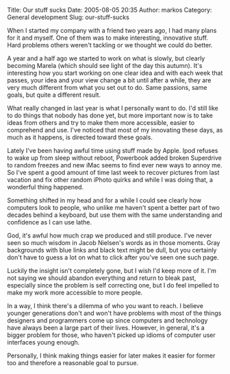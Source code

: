 Title: Our stuff sucks
Date: 2005-08-05 20:35
Author: markos
Category: General development
Slug: our-stuff-sucks

When I started my company with a friend two years ago, I had many plans
for it and myself. One of them was to make interesting, innovative
stuff. Hard problems others weren't tackling or we thought we could do
better.

A year and a half ago we started to work on what is slowly, but clearly
becoming Marela (which should see light of the day this autumn). It's
interesting how you start working on one clear idea and with each week
that passes, your idea and your view change a bit until after a while,
they are very much different from what you set out to do. Same passions,
same goals, but quite a different result.

What really changed in last year is what I personally want to do. I'd
still like to do things that nobody has done yet, but more important now
is to take ideas from others and try to make them more accessible,
easier to comprehend and use. I've noticed that most of my innovating
these days, as much as it happens, is directed toward these goals.

Lately I've been having awful time using stuff made by Apple. Ipod
refuses to wake up from sleep without reboot, Powerbook added broken
Superdrive to random freezes and new iMac seems to find ever new ways to
annoy me. So I've spent a good amount of time last week to recover
pictures from last vacation and fix other random iPhoto quirks and while
I was doing that, a wonderful thing happened.

Something shifted in my head and for a while I could see clearly how
computers look to people, who unlike me haven't spent a better part of
two decades behind a keyboard, but use them with the same understanding
and confidence as I can use lathe.

God, it's awful how much crap we produced and still produce. I've never
seen so much wisdom in Jacob Nielsen's words as in those moments. Gray
backgrounds with blue links and black text might be dull, but you
certainly don't have to guess a lot on what to click after you've seen
one such page.

Luckily the insight isn't completely gone, but I wish I'd keep more of
it. I'm not saying we should abandon everything and return to bleak
past, especially since the problem is self correcting one, but I do feel
impelled to make my work more accessible to more people.

In a way, I think there's a dilemma of who you want to reach. I believe
younger generations don't and won't have problems with most of the
things designers and programmers come up since computers and technology
have always been a large part of their lives. However, in general, it's
a bigger problem for those, who haven't picked up idioms of computer
user interfaces young enough.

Personally, I think making things easier for later makes it easier for
former too and therefore a reasonable goal to pursue.

